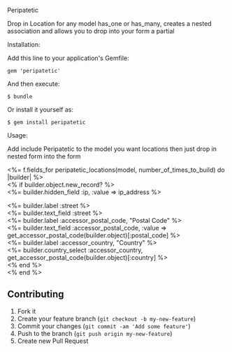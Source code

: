 Peripatetic

Drop in Location for any model has_one or has_many, creates a nested association and allows you to drop into your form a partial

Installation:

Add this line to your application's Gemfile:

    gem 'peripatetic'

And then execute:

    $ bundle

Or install it yourself as:

    $ gem install peripatetic

Usage:

Add include Peripatetic to the model you want locations
then just drop in nested form into the form

<%= f.fields_for peripatetic_locations(model, number_of_times_to_build) do |builder| %><br>
  <% if builder.object.new_record? %><br>
    <%= builder.hidden_field :ip, :value => ip_address %><br>
  <div class="field">
    <%= builder.label :street %><br />
    <%= builder.text_field :street %>
  </div>
  <div class="field">
    <%= builder.label :accessor_postal_code, "Postal Code" %><br />
    <%= builder.text_field :accessor_postal_code, :value => get_accessor_postal_code(builder.object)[:postal_code] %>
  </div>
  <div class="field">
    <%= builder.label :accessor_country, "Country" %><br />
    <%= builder.country_select :accessor_country, get_accessor_postal_code(builder.object)[:country] %>
  </div>
  <% end %><br>
<% end %><br>


## Contributing

1. Fork it
2. Create your feature branch (`git checkout -b my-new-feature`)
3. Commit your changes (`git commit -am 'Add some feature'`)
4. Push to the branch (`git push origin my-new-feature`)
5. Create new Pull Request
